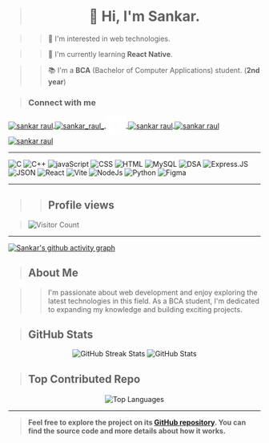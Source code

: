 > **<h1 align="center">👋 Hi, I'm Sankar.</h1>**

>> 🌟 I'm interested in web technologies.

>> 🚀 I'm currently learning **React Native**.

>> 📚 I'm a **BCA** (Bachelor of Computer Applications) student. (**2nd year**)

> **<h3 align="left">Connect with me</h3>**
<p align="left">
  <a href="https://www.linkedin.com/in/sankar-raul/">
    <img align="center" src="https://raw.githubusercontent.com/rahuldkjain/github-profile-readme-generator/master/src/images/icons/Social/linked-in-alt.svg" alt="sankar raul" height="30" width="40" />
  </a>
  <a href="https://www.instagram.com/sankar_raul_/">
    <img align="center" src="https://raw.githubusercontent.com/rahuldkjain/github-profile-readme-generator/master/src/images/icons/Social/instagram.svg" alt="sankar_raul_" height="30" width="40" />
  </a>
  <a href="https://x.com/sankar_raul">
    <img align="center" src="/twitter.png" alt="sankar_raul_" width="40" />
  </a>
  <a href="https://leetcode.com/u/sankar-raul/">
    <img align="center" src="https://raw.githubusercontent.com/rahuldkjain/github-profile-readme-generator/master/src/images/icons/Social/leet-code.svg" alt="sankar raul" height="30" width="40" />
  </a>
  <a href="https://www.geeksforgeeks.org/user/sankar_raul/">
    <img align="center" src="https://upload.wikimedia.org/wikipedia/commons/4/43/GeeksforGeeks.svg" alt="sankar raul" height="30" width="40" />
  </a>
  <a href="https://www.facebook.com/sankarraul.me">
    <img align="center" src="https://raw.githubusercontent.com/rahuldkjain/github-profile-readme-generator/master/src/images/icons/Social/facebook.svg" alt="sankar raul" height="30" width="40" />
  </a>
</p>

---
 <p align="left">
  <img src="https://img.icons8.com/?size=256&id=40670&format=png" heigth="40" width="40" alt="C">
    <img src="https://cdn.worldvectorlogo.com/logos/c.svg" height="40" width="40" alt="C++">
  <img src="https://img.icons8.com/?size=256&id=PXTY4q2Sq2lG&format=png" heigth="40" width="40" alt="javaScript">
    <img src="https://img.icons8.com/?size=256&id=7gdY5qNXaKC0&format=png" heigth="40" width="40" alt="CSS">
  <img src="https://img.icons8.com/?size=256&id=20909&format=png" heigth="40" width="40" alt="HTML">
  <img src="https://img.icons8.com/?size=256w&id=rgPSE6nAB766&format=png" heigth="40" width="40" alt="MySQL">
  <img src="https://img.freepik.com/premium-vector/dsa-letter-logo-design-technology-company-dsa-logo-design-black-white-color-combination-dsa-logo-dsa-vector-dsa-design-dsa-icon-dsa-alphabet-dsa-typography-logo-design_229120-149253.jpg" heigth="40" width="40" alt="DSA">
  <img src="https://logowik.com/content/uploads/images/express-js2119.logowik.com.webp" heigth="40" width="40" alt="Express.JS">
  <img src="https://img.icons8.com/?size=256w&id=22441&format=png&color=FFFFFF" heigth="40" width="40" alt="JSON">
<img src="https://img.icons8.com/?size=256&id=123603&format=png" height="40" width="40" alt="React">
  <img src="https://img.icons8.com/?size=256&id=dJjTWMogzFzg&format=png" height="40" width="40" alt="Vite">
    <img src="https://img.icons8.com/?size=256&id=hsPbhkOH4FMe&format=png" height="40" width="40" alt="NodeJs">
    <img src="https://img.icons8.com/?size=256&id=l75OEUJkPAk4&format=png" height="40" width="40" alt="Python">
    <img src="https://img.icons8.com/?size=256&id=W0YEwBDDfTeu&format=png" height="40" width="40" alt="Figma">
</p>

---

>> ## Profile views

 
> ![Visitor Count](https://profile-counter.glitch.me/sankar-raul/count.svg)
 
---

[![Sankar's github activity graph](https://github-readme-activity-graph.vercel.app/graph?username=sankar-raul&theme=github-compact&area_color=0a5b00&area=true)](https://github.com/sankar-raul/github-readme-activity-graph)
> **<h2 align="left">About Me</h2>**
<p align="center">
  
  >> I'm passionate about web development and enjoy exploring the latest technologies in this field. As a BCA student, I'm dedicated to expanding my knowledge and building exciting projects.
</p>

> **<h2 align="left">GitHub Stats</h2>**
<div align='center'>
  <img src="https://github-readme-streak-stats.herokuapp.com/?user=sankar-raul&theme=radical&hide_border=true" alt="GitHub Streak Stats">
  <img src="https://github-readme-stats.vercel.app/api?username=sankar-raul&theme=radical&hide_border=true&include_all_commits=false&count_private=false" alt="GitHub Stats">
</div>

> **<h2 align="left">Top Contributed Repo</h2>**

<div align="center">
     <img align="center" src="https://github-readme-stats.vercel.app/api/top-langs?username=sankar-raul&hide_border=true&no-bg=true&no-frame=true&layout=compact&theme=radical&langs_count=10" alt="Top Languages"/>
</div>

---
> **Feel free to explore the project on its <a href="https://github.com/sankar-raul?tab=repositories">GitHub repository</a>. You can find the source code and more details about how it works.**
